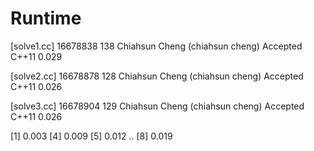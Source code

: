 # Runtime

[solve1.cc]
16678838    138 Chiahsun Cheng (chiahsun cheng)   Accepted  C++11   0.029

[solve2.cc]
16678878    128 Chiahsun Cheng (chiahsun cheng)   Accepted  C++11   0.026   

[solve3.cc]
16678904    129 Chiahsun Cheng (chiahsun cheng)   Accepted  C++11   0.026


[1] 0.003
[4] 0.009
[5] 0.012
..
[8] 0.019
